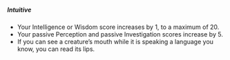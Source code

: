 ##### Intuitive

- Your Intelligence or Wisdom score increases by 1, to a maximum of 20.
- Your passive Perception and passive Investigation scores increase by 5.
- If you can see a creature’s mouth while it is speaking a language you know, you can read its lips.
